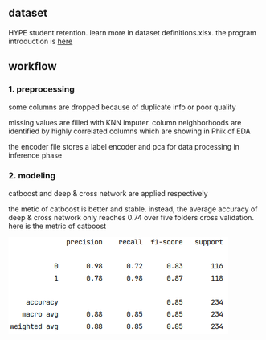 ## dataset
HYPE student retention. learn more in dataset definitions.xlsx. the program introduction is [here](https://www.centennialcollege.ca/about-centennial/community/hype)
## workflow
### 1. preprocessing
some columns are dropped because of duplicate info or poor quality

missing values are filled with KNN imputer. column neighborhoods are identified by highly correlated columns which are showing in Phik of EDA

the encoder file stores a label encoder and pca for data processing in inference phase
### 2. modeling
catboost and deep & cross network are applied respectively

the metic of catboost is better and stable. instead, the average accuracy of deep & cross network only reaches 0.74 over five folders cross validation. here is the metric of catboost

![](./metric.png)
